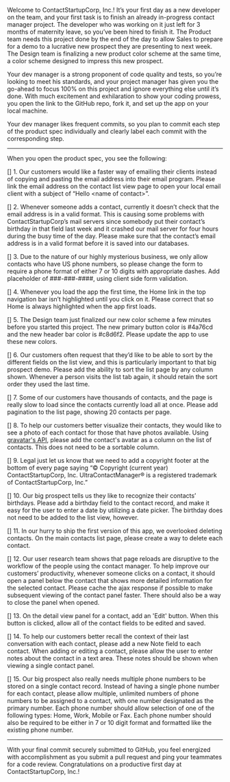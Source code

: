 Welcome to ContactStartupCorp, Inc.! It’s your first day as a new developer on the team, and your first task is to finish an already in-progress contact manager project.  The developer who was working on it just left for 3 months of maternity leave, so you’ve been hired to finish it.  The Product team needs this project done by the end of the day to allow Sales to prepare for a demo to a lucrative new prospect they are presenting to next week.  The Design team is finalizing a new product color scheme at the same time, a color scheme designed to impress this new prospect.

Your dev manager is a strong proponent of code quality and tests, so you’re looking to meet his standards, and your project manager has given you the go-ahead to focus 100% on this project and ignore everything else until it’s done.  With much excitement and exhilaration to show your coding prowess, you open the link to the GitHub repo, fork it, and set up the app on your local machine.

Your dev manager likes frequent commits, so you plan to commit each step of the product spec individually and clearly label each commit with the corresponding step.  

---

When you open the product spec, you see the following:

[] 1. Our customers would like a faster way of emailing their clients instead of copying and pasting the email address into their email program.  Please link the email address on the contact list view page to open your local email client with a subject of “Hello \<name of contact\>”.

[] 2. Whenever someone adds a contact, currently it doesn’t check that the email address is in a valid format.  This is causing some problems with ContactStartupCorp’s mail servers since somebody put their contact’s birthday in that field last week and it crashed our mail server for four hours during the busy time of the day.  Please make sure that the contact’s email address is in a valid format before it is saved into our databases.

[] 3.  Due to the nature of our highly mysterious business, we only allow contacts who have US phone numbers, so please change the form to require a phone format of either 7 or 10 digits with appropriate dashes. Add placeholder of ###-###-####, using client side form validation.

[] 4. Whenever you load the app the first time, the Home link in the top navigation bar isn’t highlighted until you click on it.  Please correct that so Home is always highlighted when the app first loads.

[] 5. The Design team just finalized our new color scheme a few minutes before you started this project.  The new primary button color is #4a76cd and the new header bar color is #c8d6f2.  Please update the app to use these new colors.

[] 6. Our customers often request that they’d like to be able to sort by the different fields on the list view, and this is particularly important to that big prospect demo.  Please add the ability to sort the list page by any column shown. Whenever a person visits the list tab again, it should retain the sort order they used the last time.

[] 7.  Some of our customers have thousands of contacts, and the page is really slow to load since the contacts currently load all at once. Please add pagination to the list page, showing 20 contacts per page.

[] 8.  To help our customers better visualize their contacts, they would like to see a photo of each contact for those that have photos available.  Using [gravatar's API](https://en.gravatar.com/site/implement/), please add the contact's avatar as a column on the list of contacts.  This does not need to be a sortable column.

[] 9.  Legal just let us know that we need to add a copyright footer at the bottom of every page saying “© Copyright (current year) ContactStartupCorp, Inc.  UltraContactManager® is a registered trademark of ContactStartupCorp, Inc.”

[] 10.  Our big prospect tells us they like to recognize their contacts’ birthdays.  Please add a birthday field to the contact record, and make it easy for the user to enter a date by utilizing a date picker.  The birthday does not need to be added to the list view, however.

[] 11. In our hurry to ship the first version of this app, we overlooked deleting contacts.  On the main contacts list page, please create a way to delete each contact.

[] 12. Our user research team shows that page reloads are disruptive to the workflow of the people using the contact manager.  To help improve our customers’ productivity, whenever someone clicks on a contact, it should open a panel below the contact that shows more detailed information for the selected contact. Please cache the ajax response if possible to make subsequent viewing of the contact panel faster. There should also be a way to close the panel when opened.

[] 13.  On the detail view panel for a contact, add an 'Edit' button.  When this button is clicked, allow all of the contact fields to be edited and saved.

[] 14. To help our customers better recall the context of their last conversation with each contact, please add a new Note field to each contact. When adding or editing a contact, please allow the user to enter notes about the contact in a text area. These notes should be shown when viewing a single contact panel.

[] 15. Our big prospect also really needs multiple phone numbers to be stored on a single contact record. Instead of having a single phone number for each contact, please allow multiple, unlimited numbers of phone numbers to be assigned to a contact, with one number designated as the primary number. Each phone number should allow selection of one of the following types: Home, Work, Mobile or Fax.  Each phone number should also be required to be either in 7 or 10 digit format and formatted like the existing phone number.

----

With your final commit securely submitted to GitHub, you feel energized with accomplishment as you submit a pull request and ping your teammates for a code review.  Congratulations on a productive first day at ContactStartupCorp, Inc.!
